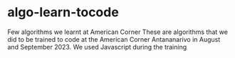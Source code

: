 # algo-learn-tocode
Few algorithms we learnt at American Corner
These are algorithms that we did to be trained to code at the American Corner Antananarivo in August and September 2023. 
We used Javascript during the training
